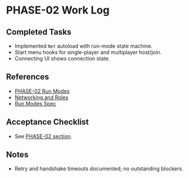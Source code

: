 # PHASE-02 Work Log

## Completed Tasks
- Implemented `Net` autoload with run-mode state machine.
- Start menu hooks for single-player and multiplayer host/join.
- Connecting UI shows connection state.

## References
- [PHASE-02 Run Modes](../phases/PHASE-02_Run_Modes.md)
- [Networking and Roles](../specs/Networking_and_Roles.md)
- [Run Modes Spec](../specs/Run_Modes.md)

## Acceptance Checklist
- See [PHASE-02 section](../checks/Acceptance_Checklists.md#phase-02).

## Notes
- Retry and handshake timeouts documented; no outstanding blockers.
